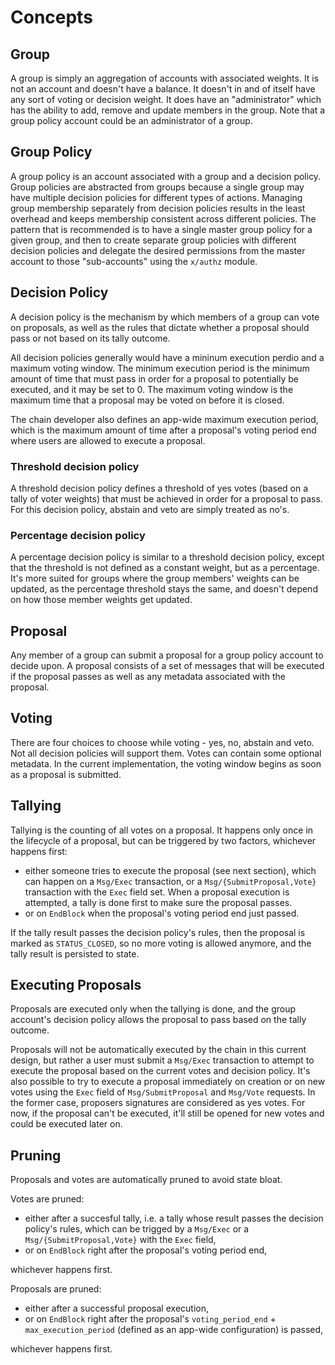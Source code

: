 <!--
order: 1
-->

# Concepts

## Group

A group is simply an aggregation of accounts with associated weights. It is not
an account and doesn't have a balance. It doesn't in and of itself have any
sort of voting or decision weight. It does have an "administrator" which has
the ability to add, remove and update members in the group. Note that a
group policy account could be an administrator of a group.

## Group Policy

A group policy is an account associated with a group and a decision policy.
Group policies are abstracted from groups because a single group may have
multiple decision policies for different types of actions. Managing group
membership separately from decision policies results in the least overhead
and keeps membership consistent across different policies. The pattern that
is recommended is to have a single master group policy for a given group,
and then to create separate group policies with different decision policies
and delegate the desired permissions from the master account to
those "sub-accounts" using the `x/authz` module.

## Decision Policy

A decision policy is the mechanism by which members of a group can vote on
proposals, as well as the rules that dictate whether a proposal should pass
or not based on its tally outcome.

All decision policies generally would have a mininum execution perdio and a
maximum voting window. The minimum execution period is the minimum amount of time
that must pass in order for a proposal to potentially be executed, and it may
be set to 0. The maximum voting window is the maximum time that a proposal may
be voted on before it is closed.

The chain developer also defines an app-wide maximum execution period, which is
the maximum amount of time after a proposal's voting period end where users are
allowed to execute a proposal.

### Threshold decision policy

A threshold decision policy defines a threshold of yes votes (based on a tally
of voter weights) that must be achieved in order for a proposal to pass. For
this decision policy, abstain and veto are simply treated as no's.

### Percentage decision policy

A percentage decision policy is similar to a threshold decision policy, except
that the threshold is not defined as a constant weight, but as a percentage.
It's more suited for groups where the group members' weights can be updated, as
the percentage threshold stays the same, and doesn't depend on how those member
weights get updated.

## Proposal

Any member of a group can submit a proposal for a group policy account to decide upon.
A proposal consists of a set of messages that will be executed if the proposal
passes as well as any metadata associated with the proposal.

## Voting

There are four choices to choose while voting - yes, no, abstain and veto. Not
all decision policies will support them. Votes can contain some optional metadata.
In the current implementation, the voting window begins as soon as a proposal
is submitted.

## Tallying

Tallying is the counting of all votes on a proposal. It happens only once in
the lifecycle of a proposal, but can be triggered by two factors, whichever
happens first:

- either someone tries to execute the proposal (see next section), which can
  happen on a `Msg/Exec` transaction, or a `Msg/{SubmitProposal,Vote}`
  transaction with the `Exec` field set. When a proposal execution is attempted,
  a tally is done first to make sure the proposal passes.
- or on `EndBlock` when the proposal's voting period end just passed.

If the tally result passes the decision policy's rules, then the proposal is
marked as `STATUS_CLOSED`, so no more voting is allowed anymore, and the tally
result is persisted to state.

## Executing Proposals

Proposals are executed only when the tallying is done, and the group account's
decision policy allows the proposal to pass based on the tally outcome.

Proposals will not be automatically executed by the chain in this current design,
but rather a user must submit a `Msg/Exec` transaction to attempt to execute the
proposal based on the current votes and decision policy.
It's also possible to try to execute a proposal immediately on creation or on
new votes using the `Exec` field of `Msg/SubmitProposal` and `Msg/Vote` requests.
In the former case, proposers signatures are considered as yes votes.
For now, if the proposal can't be executed, it'll still be opened for new votes and
could be executed later on.

## Pruning

Proposals and votes are automatically pruned to avoid state bloat.

Votes are pruned:

- either after a succesful tally, i.e. a tally whose result passes the decision
  policy's rules, which can be trigged by a `Msg/Exec` or a
  `Msg/{SubmitProposal,Vote}` with the `Exec` field,
- or on `EndBlock` right after the proposal's voting period end,

whichever happens first.

Proposals are pruned:

- either after a successful proposal execution,
- or on `EndBlock` right after the proposal's `voting_period_end` +
  `max_execution_period` (defined as an app-wide configuration) is passed,

whichever happens first.
